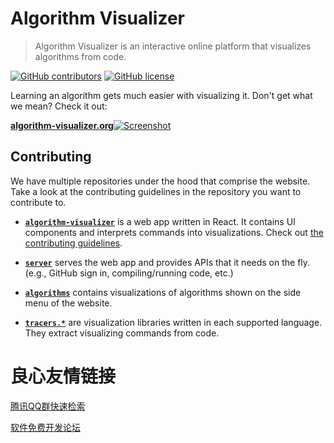 # Algorithm Visualizer

> Algorithm Visualizer is an interactive online platform that visualizes algorithms from code.

[![GitHub contributors](https://img.shields.io/github/contributors/algorithm-visualizer/algorithm-visualizer.svg?style=flat-square)](https://github.com/algorithm-visualizer/algorithm-visualizer/graphs/contributors)
[![GitHub license](https://img.shields.io/github/license/algorithm-visualizer/algorithm-visualizer.svg?style=flat-square)](https://github.com/algorithm-visualizer/algorithm-visualizer/blob/master/LICENSE)

Learning an algorithm gets much easier with visualizing it. Don't get what we mean? Check it out:

[**algorithm-visualizer.org**![Screenshot](https://raw.githubusercontent.com/algorithm-visualizer/algorithm-visualizer/master/branding/screenshot.png)](https://algorithm-visualizer.org/)

## Contributing

We have multiple repositories under the hood that comprise the website. Take a look at the contributing guidelines in the repository you want to contribute to.

- [**`algorithm-visualizer`**](https://github.com/algorithm-visualizer/algorithm-visualizer) is a web app written in React. It contains UI components and interprets commands into visualizations. Check out [the contributing guidelines](CONTRIBUTING.md).

- [**`server`**](https://github.com/algorithm-visualizer/server) serves the web app and provides APIs that it needs on the fly. (e.g., GitHub sign in, compiling/running code, etc.)

- [**`algorithms`**](https://github.com/algorithm-visualizer/algorithms) contains visualizations of algorithms shown on the side menu of the website.

- [**`tracers.*`**](https://github.com/search?q=topic%3Avisualization-library+org%3Aalgorithm-visualizer&type=Repositories) are visualization libraries written in each supported language. They extract visualizing commands from code.


 # 良心友情链接

[腾讯QQ群快速检索](http://u.720life.cn/s/8cf73f7c)

[软件免费开发论坛](http://u.720life.cn/s/bbb01dc0)